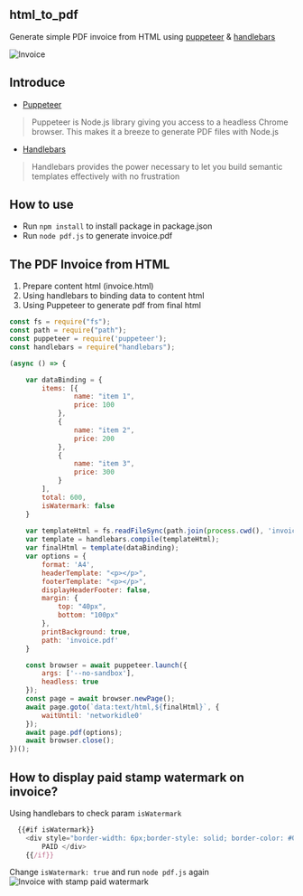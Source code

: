 ## html_to_pdf
Generate simple PDF invoice from HTML using [puppeteer](https://github.com/GoogleChrome/puppeteer) & [handlebars](http://handlebarsjs.com/)

![Invoice](https://raw.githubusercontent.com/chuongtrh/html_to_pdf/master/screenshot/invoice.png)
## Introduce
- [Puppeteer](https://github.com/GoogleChrome/puppeteer) 
> Puppeteer is Node.js library giving you access to a headless Chrome browser. This makes it a breeze to generate PDF files with Node.js

- [Handlebars](http://handlebarsjs.com/)
> Handlebars provides the power necessary to let you build semantic templates effectively with no frustration

## How to use
- Run `npm install` to install package in package.json
- Run `node pdf.js` to generate invoice.pdf
## The PDF Invoice from HTML
1. Prepare content html (invoice.html)
2. Using handlebars to binding data to content html
3. Using Puppeteer to generate pdf from final html
```js
const fs = require("fs");
const path = require("path");
const puppeteer = require('puppeteer');
const handlebars = require("handlebars");

(async () => {

    var dataBinding = {
        items: [{
                name: "item 1",
                price: 100
            },
            {
                name: "item 2",
                price: 200
            },
            {
                name: "item 3",
                price: 300
            }
        ],
        total: 600,
        isWatermark: false
    }
    
    var templateHtml = fs.readFileSync(path.join(process.cwd(), 'invoice.html'), 'utf8');
    var template = handlebars.compile(templateHtml);
    var finalHtml = template(dataBinding);
    var options = {
        format: 'A4',
        headerTemplate: "<p></p>",
        footerTemplate: "<p></p>",
        displayHeaderFooter: false,
        margin: {
            top: "40px",
            bottom: "100px"
        },
        printBackground: true,
        path: 'invoice.pdf'
    }

    const browser = await puppeteer.launch({
        args: ['--no-sandbox'],
        headless: true
    });
    const page = await browser.newPage();
    await page.goto(`data:text/html,${finalHtml}`, {
        waitUntil: 'networkidle0'
    });
    await page.pdf(options);
    await browser.close();
})();
```

## How to display paid stamp watermark on invoice?
Using handlebars to check param `isWatermark`
```js
  {{#if isWatermark}}
    <div style="border-width: 6px;border-style: solid; border-color: #008000;border-radius: 8px; color: #008000; opacity:0.6; position: absolute; z-index: 1; left:40%; top:30%; font-size: 60pt;-webkit-transform: rotate(-45deg);-ms-transform: rotate(-45deg);transform: rotate(-45deg); font-family: 'Helvetica Neue', 'Helvetica', Helvetica, Arial, sans-serif;">
        PAID </div>
    {{/if}}
```

Change `isWatermark: true` and run `node pdf.js` again
![Invoice with stamp paid watermark](https://raw.githubusercontent.com/chuongtrh/html_to_pdf/master/screenshot/invoice_paid.png)
